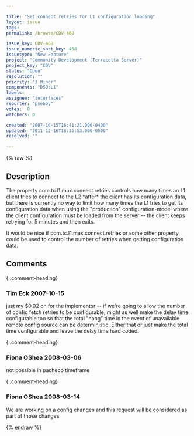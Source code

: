 ```yaml
---

title: "Set connect retries for L1 configuration loading"
layout: issue
tags: 
permalink: /browse/CDV-468

issue_key: CDV-468
issue_numeric_sort_key: 468
issuetype: "New Feature"
project: "Community Development (Terracotta Server)"
project_key: "CDV"
status: "Open"
resolution: ""
priority: "3 Minor"
components: "DSO:L1"
labels: 
assignee: "interfaces"
reporter: "psebby"
votes:  0
watchers: 0

created: "2007-10-15T16:41:21.000-0400"
updated: "2011-12-16T18:36:53.000-0500"
resolved: ""

---
```




{% raw %}



## Description

<div markdown="1" class="description">

The property com.tc.l1.max.connect.retries controls how many times an L1 client tries to connect to the L2 \*after\* the client has its configuration data, but there is currently no way to limit how many times the L1 tries to get its configuration data when using the "production" configuration-model where the client configuration must be loaded from the server -- the client keeps retrying for 5 minutes and then exits.

It would be nice if com.tc.l1.max.connect.retries or some other property  could be used to control the number of retries when getting configuration data.


</div>

## Comments


{:.comment-heading}
### **Tim Eck** <span class="date">2007-10-15</span>

<div markdown="1" class="comment">

just my $0.02 on for the implementor -- if we're going to allow the number of config fetch retries to be configurable, might as well make the delay time configurable too so that the total "hang" time in the event of unavailable remote config source can be deterministic. Either that or just make the total time configurable and leave the delay time hard coded.



</div>


{:.comment-heading}
### **Fiona OShea** <span class="date">2008-03-06</span>

<div markdown="1" class="comment">

not possible in pacheco timeframe

</div>


{:.comment-heading}
### **Fiona OShea** <span class="date">2008-03-14</span>

<div markdown="1" class="comment">

We are working on a config changes and this request will be considered as part of those changes

</div>



{% endraw %}
